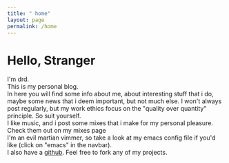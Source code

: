 ```yaml
---
title: " home"
layout: page
permalink: /home
---
```


# Hello, Stranger
I'm drd.\
This is my personal blog.\
In here you will find some info about me, about interesting stuff that i do, maybe some news that i deem important, but not much else.  I won't always post regularly, but my work ethics focus on the "quality over quantity" principle. So suit yourself.\
I like music, and i post some mixes that i make for my personal pleasure. Check them out on my mixes page\
I'm an evil martian vimmer, so take a look at my emacs config file if you'd like (click on "emacs" in the navbar).\
I also have a [github](https://github.com/Dr-Dd "github"). Feel free to fork any of my projects.
